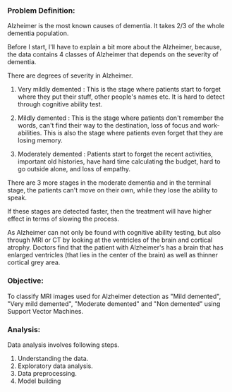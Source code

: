 ### **Problem Definition:**

Alzheimer is the most known causes of dementia. It takes 2/3 of the whole dementia population.

Before I start, I'll have to explain a bit more about the Alzheimer, because, the data contains 4 classes of Alzheimer that depends on the severity of dementia.

There are degrees of severity in Alzheimer.

1. Very mildly demented : This is the stage where patients start to forget where they put their stuff, other people's names etc. It is hard to detect through cognitive ability test.

2. Mildly demented : This is the stage where patients don't remember the words, can't find their way to the destination, loss of focus and work-abilities. This is also the stage where patients even forget that they are losing memory. 

3. Moderately demented : Patients start to forget the recent activities, important old histories, have hard time calculating the budget, hard to go outside alone, and loss of empathy.

There are 3 more stages in the moderate dementia and in the terminal stage, the patients can't move on their own, while they lose the ability to speak.

If these stages are detected faster, then the treatment will have higher effect in terms of slowing the process. 

As Alzheimer can not only be found with cognitive ability testing, but also through MRI or CT by looking at the ventricles of the brain and cortical atrophy. Doctors find that the patient with Alzheimer's has a brain that has enlarged ventricles (that lies in the center of the brain) as well as thinner cortical grey area.

### **Objective:** 

To classify MRI images used for Alzheimer detection as "Mild demented", "Very mild demented", "Moderate demented" and "Non demented" using Support Vector Machines.

### **Analysis:**

Data analysis involves following steps.
1. Understanding the data.
2. Exploratory data analysis.
3. Data preprocessing.
4. Model building

